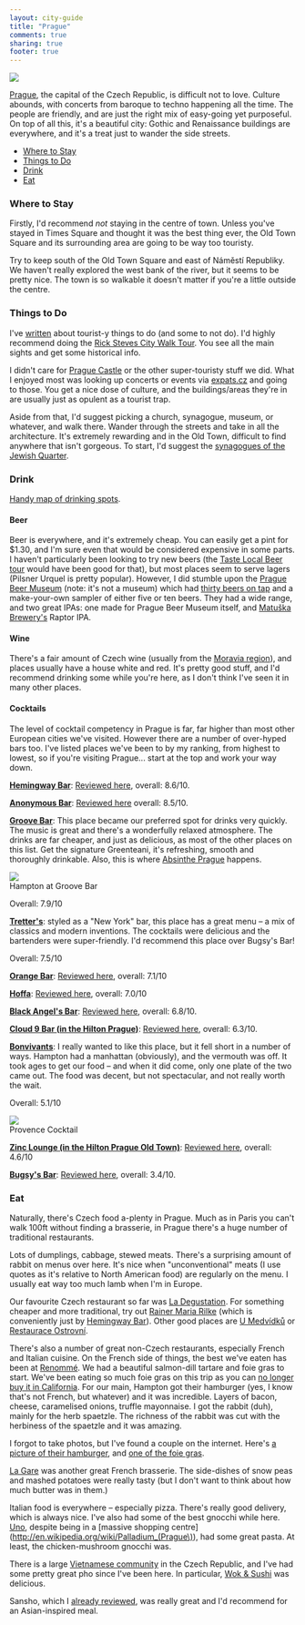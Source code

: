 ```yaml
---
layout: city-guide
title: "Prague"
comments: true
sharing: true
footer: true
---
```


<div class="city-view">
  <a href="{{ root_url }}/images/the-journey/prague/castle.jpg">
    <img src="/images/the-journey/prague/castle.jpg">
  </a>
</div>

[Prague](http://en.wikipedia.org/wiki/Prague), the capital of the Czech Republic, is difficult not to love. Culture abounds, with concerts from baroque to techno happening all the time. The people are friendly, and are just the right mix of easy-going yet purposeful. On top of all this, it's a beautiful city: Gothic and Renaissance buildings are everywhere, and it's a treat just to wander the side streets.

- [Where to Stay](#Where-to-Stay)
- [Things to Do](#Things-to-Do)
- [Drink](#Drink)
- [Eat](#Eat)

<a name="Where-to-Stay"></a>
### Where to Stay

Firstly, I'd recommend *not* staying in the centre of town. Unless you've stayed in Times Square and thought it was the best thing ever, the Old Town Square and its surrounding area are going to be way too touristy.

Try to keep south of the Old Town Square and east of Náměstí Republiky. We haven't really explored the west bank of the river, but it seems to be pretty nice. The town is so walkable it doesn't matter if you're a little outside the centre.

<a name="Things-to-Do"></a>
### Things to Do

I've [written](/blog/2014/07/01/prague) about tourist-y things to do (and some to not do). I'd highly recommend doing the [Rick Steves City Walk Tour](https://www.ricksteves.com/watch-read-listen/audio/audio-tours/eastern-europe). You see all the main sights and get some historical info.

I didn't care for [Prague Castle](http://en.wikipedia.org/wiki/Prague_castle) or the other super-touristy stuff we did. What I enjoyed most was looking up concerts or events via [expats.cz](http://www.expats.cz/entertainment/) and going to those. You get a nice dose of culture, and the buildings/areas they're in are usually just as opulent as a tourist trap.

Aside from that, I'd suggest picking a church, synagogue, museum, or whatever, and walk there. Wander through the streets and take in all the architecture. It's extremely rewarding and in the Old Town, difficult to find anywhere that isn't gorgeous. To start, I'd suggest the [synagogues of the Jewish Quarter](/blog/2014/07/25/jewish-quarter-prague).

<a name="Drink"></a>
### Drink

[Handy map of drinking spots](https://mapsengine.google.com/map/edit?mid=zSa_dTkSRnX0.k-PlCRk2mXRs).

#### Beer
Beer is everywhere, and it's extremely cheap. You can easily get a pint for $1.30, and I'm sure even that would be considered expensive in some parts. I haven't particularly been looking to try new beers (the [Taste Local Beer tour](http://tastelocalbeer.com) would have been good for that), but most places seem to serve lagers (Pilsner Urquel is pretty popular). However, I did stumble upon the [Prague Beer Museum](http://www.praguebeermuseum.com) (note: it's not a museum) which had [thirty beers on tap](http://www.praguebeermuseum.com/en/beers-on-tap) and a make-your-own sampler of either five or ten beers. They had a wide range, and two great IPAs: one made for Prague Beer Museum itself, and [Matuška Brewery's](http://www.beeradvocate.com/beer/profile/23493/) Raptor IPA.

#### Wine
There's a fair amount of Czech wine (usually from the [Moravia region](http://en.wikipedia.org/wiki/Moravia)), and places usually have a house white and red. It's pretty good stuff, and I'd recommend drinking some while you're here, as I don't think I've seen it in many other places.

#### Cocktails
The level of cocktail competency in Prague is far, far higher than most other European cities we've visited. However there are a number of over-hyped bars too. I've listed places we've been to by my ranking, from highest to lowest, so if you're visiting Prague... start at the top and work your way down.

**[Hemingway Bar](http://www.hemingwaybar.cz/bar-prague/)**: [Reviewed here](/blog/2014/06/20/hemingway-bar-prague/), overall: 8.6/10.

**[Anonymous Bar](http://www.anonymousbar.cz/cs)**: [Reviewed here](/blog/2014/07/30/anonymous-bar-prague/) overall: 8.5/10.

**[Groove Bar](http://groovebar.cz/)**: This place became our preferred spot for drinks very quickly. The music is great and there's a wonderfully relaxed atmosphere. The drinks are far cheaper, and just as delicious, as most of the other places on this list. Get the signature Greenteani, it's refreshing, smooth and thoroughly drinkable. Also, this is where [Absinthe Prague](/blog/2014/07/11/absinthe-tasting-prague) happens.

<div class="img">
  <img src="/images/the-journey/prague/cocktails/groove-hampton.jpg">
  <div class="alt">Hampton at Groove Bar</div>
</div>

Overall: 7.9/10

**[Tretter's](http://www.tretters.cz/en/)**: styled as a "New York" bar, this place has a great menu – a mix of classics and modern inventions. The cocktails were delicious and the bartenders were super-friendly. I'd recommend this place over Bugsy's Bar!

Overall: 7.5/10

**[Orange Bar](http://www.orangebar.cz/en/homepage.html)**: [Reviewed here](/blog/2014/07/23/orange-bar-prague), overall: 7.1/10

**[Hoffa](http://www.hoffa.cz/)**: [Reviewed here](/blog/2014/07/23/hoffa-prague), overall: 7.0/10

**[Black Angel's Bar](http://www.blackangelsbar.cz/)**: [Reviewed here](/blog/2014/07/17/black-angels-bar-prague), overall: 6.8/10.

**[Cloud 9 Bar (in the Hilton Prague)](http://cloud9.cz)**: [Reviewed here](/blog/2014/07/19/cloud-9-prague), overall: 6.3/10.

**[Bonvivants](http://www.tripadvisor.com/Restaurant_Review-g274707-d6375998-Reviews-BONVIVANT_s_CTC-Prague_Bohemia.html)**: I really wanted to like this place, but it fell short in a number of ways. Hampton had a manhattan (obviously), and the vermouth was off. It took ages to get our food – and when it did come, only one plate of the two came out. The food was decent, but not spectacular, and not really worth the wait.

Overall: 5.1/10

<div class="img">
  <img src="/images/the-journey/prague/cocktails/bonvivants.jpg">
  <div class="alt">Provence Cocktail</div>
</div>

**[Zinc Lounge (in the Hilton Prague Old Town)](http://www.hiltonpragueoldtown.com/loungebar-en.html)**: [Reviewed here](/blog/2014/07/21/zinc-loung-prague), overall: 4.6/10

**[Bugsy's Bar](http://www.bugsysbar.cz/)**: [Reviewed here](/blog/2014/07/17/bugsys-bar-prague), overall: 3.4/10.

<a name="Eat"></a>
### Eat

Naturally, there's Czech food a-plenty in Prague. Much as in Paris you can't walk 100ft without finding a brasserie, in Prague there's a huge number of traditional restaurants.

Lots of dumplings, cabbage, stewed meats. There's a surprising amount of rabbit on menus over here. It's nice when "unconventional" meats (I use quotes as it's relative to North American food) are regularly on the menu. I usually eat way too much lamb when I'm in Europe.

Our favourite Czech restaurant so far was [La Degustation](/blog/2014/07/27/la-degustation). For something cheaper and more traditional, try out [Rainer Maria Rilke](http://www.rmrilke.cz/) (which is conveniently just by [Hemingway Bar](/blog/2014/06/20/hemingway-bar-prague)). Other good places are [U Medvídků](http://www.umedvidku.cz/index.php/en/) or [Restaurace Ostrovní](http://www.restauraceostrovni.cz/en/).

There's also a number of great non-Czech restaurants, especially French and Italian cuisine. On the French side of things, the best we've eaten has been at [Renommé](http://renomme.cz/). We had a beautiful salmon-dill tartare and foie gras to start. We've been eating so much foie gras on this trip as you can [no longer buy it in California](http://en.wikipedia.org/wiki/California_foie_gras_law). For our main, Hampton got their hamburger (yes, I know that's not French, but whatever) and it was incredible. Layers of bacon, cheese, caramelised onions, truffle mayonnaise. I got the rabbit (duh), mainly for the herb spaetzle. The richness of the rabbit was cut with the herbiness of the spaetzle and it was amazing.

I forgot to take photos, but I've found a couple on the internet. Here's [a picture of their hamburger](http://www.expats.cz/content_files/2765/palanda-2.jpg), and [one of the foie gras](http://www.praguepost.cz/pictures/1-20120125-11823-8100-pic.jpg).

[La Gare](http://www.brasserielagare.cz/) was another great French brasserie. The side-dishes of snow peas and mashed potatoes were really tasty (but I don't want to think about how much butter was in them.)

Italian food is everywhere – especially pizza. There's really good delivery, which is always nice. I've also had some of the best gnocchi while here. [Uno](http://www.unorestaurant.cz/), despite being in a [massive shopping centre](http://en.wikipedia.org/wiki/Palladium_(Prague\)), had some great pasta. At least, the chicken-mushroom gnocchi was.

There is a large [Vietnamese community](http://en.wikipedia.org/wiki/Vietnamese_people_in_the_Czech_Republic) in the Czech Republic, and I've had some pretty great pho since I've been here. In particular, [Wok & Sushi](https://foursquare.com/v/wok--sushi/53839b8b498ebb8d532928ed) was delicious.

Sansho, which I [already reviewed](/blog/2014/07/15/sansho-prague), was really great and I'd recommend for an Asian-inspired meal.
